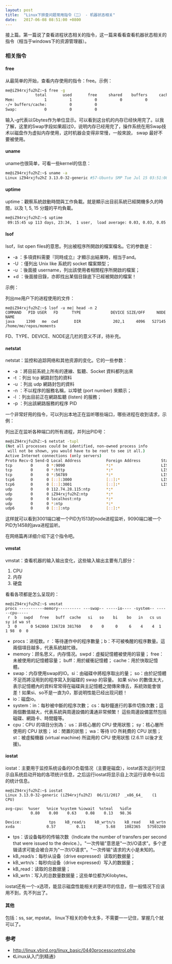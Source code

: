 ```yaml
---
layout: post
title:  "Linux下排查问题常用指令（二） - 机器状态相关"
date:   2017-06-08 08:51:00 +0800
---
```


接上篇。第一篇说了查看进程状态相关的指令，这一篇来看看查看机器状态相关的指令（相当于windows下的资源管理器）。

### 相关指令

#### free

从最简单的开始，查看内存使用的指令：free。示例：

~~~ sh
me@iZ94rxjfu2hZ:~$ free -g
             total       used       free     shared    buffers     cached
Mem:             1          1          0          0          0          0
-/+ buffers/cache:          0          0
Swap:            0          0          0
~~~

输入-g代表以Gbytes作为单位显示。可以看到这台机的内存已经快用完了。以我了解，这里的Swap字段如果超过0，说明内存已经用完了，操作系统在用Swap技术以磁盘作为虚拟内存使用，这时机器会变得非常慢，一般來說， swap 最好不要被使用。

#### uname

uname也很简单，可看一些kernel的信息：

~~~ sh
me@iZ94rxjfu2hZ:~$ uname -a
Linux iZ94rxjfu2hZ 3.13.0-32-generic #57-Ubuntu SMP Tue Jul 15 03:51:08 UTC 2014 x86_64 x86_64 x86_64 GNU/Linux
~~~

#### uptime

uptime：觀察系統啟動時間與工作負載。就是顯示出目前系統已經開機多久的時間，以及 1, 5, 15 分鐘的平均負載。

~~~ sh
me@iZ94rxjfu2hZ:~$ uptime
 09:15:45 up 113 days, 23:34,  1 user,  load average: 0.03, 0.03, 0.05
~~~

#### lsof

lsof，list open files的意思。列出被程序所開啟的檔案檔名。它的参数是：

- -a  ：多項資料需要『同時成立』才顯示出結果時，相当于and。
- -U  ：僅列出 Unix like 系統的 socket 檔案類型；
- -u  ：後面接 username，列出該使用者相關程序所開啟的檔案；
- +d  ：後面接目錄，亦即找出某個目錄底下已經被開啟的檔案！

示例：

列出me用户下的进程使用的文件：

~~~ shell
me@iZ94rxjfu2hZ:~$ lsof -u me| head -n 2
COMMAND   PID USER   FD      TYPE             DEVICE SIZE/OFF     NODE NAME
java     1390   me  cwd       DIR              202,1     4096   527145 /home/me/repos/moments
~~~

FD、TYPE、DEVICE、NODE这几栏的意义不详，待补充。

#### netstat

netstat：监控和追踪网络和其他资源的变化。它的一些参数：

- -a  ：將目前系統上所有的連線、監聽、Socket 資料都列出來
- -t  ：列出 tcp 網路封包的資料
- -u  ：列出 udp 網路封包的資料
- -n  ：不以程序的服務名稱，以埠號 (port number) 來顯示；
- -l  ：列出目前正在網路監聽 (listen) 的服務；
- -p  ：列出該網路服務的程序 PID

一个非常好用的指令，可以列出本地正在监听哪些端口，哪些进程在收到请求，示例：

列出正在监听各种端口的所有进程，并列出PID号：

~~~ sh
me@iZ94rxjfu2hZ:~$ netstat -tupl
(Not all processes could be identified, non-owned process info
 will not be shown, you would have to be root to see it all.)
Active Internet connections (only servers)
Proto Recv-Q Send-Q Local Address           Foreign Address         State       PID/Program name
tcp        0      0 *:9090                  *:*                     LISTEN      1458/java
tcp        0      0 *:http                  *:*                     LISTEN      -
tcp        0      0 *:56789                 *:*                     LISTEN      -
tcp6       0      0 [::]:3000               [::]:*                  LISTEN      1570/node
tcp6       0      0 [::]:3001               [::]:*                  LISTEN      1513/node
udp        0      0 112.74.28.115:ntp       *:*                                 -
udp        0      0 iZ94rxjfu2hZ:ntp        *:*                                 -
udp        0      0 localhost:ntp           *:*                                 -
udp        0      0 *:ntp                   *:*                                 -
udp6       0      0 [::]:ntp                [::]:*                              -
~~~

这样就可以看到3001端口被一个PID为1513的node进程监听，9090端口被一个PID为1458的java进程监听。

在网络篇再详细介绍下这个指令吧。

#### vmstat

vmstat：查看机器的输入输出变化，这些输入输出主要有几部分：

1. CPU
2. 内存
3. 硬盘

看看各项都是怎么呈现的：

~~~
me@iZ94rxjfu2hZ:~$ vmstat
procs -----------memory---------- ---swap-- -----io---- -system-- ------cpu-----
 r  b   swpd   free   buff  cache   si   so    bi    bo   in   cs us sy id wa st
 3  0      0 542860 136728 381760    0    0     0     6    4    4  1  1 98  0  0
~~~

- procs：进程数。r ：等待運作中的程序數量；b：不可被喚醒的程序數量。這兩個項目越多，代表系統越忙碌。
- memory：顾名思义，内存情况。swpd：虛擬記憶體被使用的容量； free：未被使用的記憶體容量； buff：用於緩衝記憶體； cache：用於快取記憶體。
- swap：内存使用swap的IO。si：由磁碟中將程序取出的量； so：由於記憶體不足而將沒用到的程序寫入到磁碟的 swap 的容量。 如果 si/so 的數值太大，表示記憶體內的資料常常得在磁碟與主記憶體之間傳來傳去，系統效能會很差！如果si、so不是一直为0，那说明性能已经出现问题！
- io：磁盘io。
- system：in：每秒被中斷的程序次數； cs：每秒鐘進行的事件切換次數；這兩個數值越大，代表系統與周邊設備的溝通非常頻繁！ 這些周邊設備當然包括磁碟、網路卡、時間鐘等。
- cpu：CPU 的項目分別為：
us：非核心層的 CPU 使用狀態； sy：核心層所使用的 CPU 狀態； id：閒置的狀態； wa：等待 I/O 所耗費的 CPU 狀態； st：被虛擬機器 (virtual machine) 所盜用的 CPU 使用狀態 (2.6.11 以後才支援)。

#### iostat

iostat：主要用于监控系统设备的IO负载情况（主要是磁盘），iostat首次运行时显示自系统启动开始的各项统计信息，之后运行iostat将显示自上次运行该命令以后的统计信息。

~~~
me@iZ94rxjfu2hZ:~$ iostat
Linux 3.13.0-32-generic (iZ94rxjfu2hZ) 	06/11/2017 	_x86_64_	(1 CPU)

avg-cpu:  %user   %nice %system %iowait  %steal   %idle
           0.80    0.00    0.63    0.08    0.13   98.36

Device:            tps    kB_read/s    kB_wrtn/s    kB_read    kB_wrtn
xvda              0.57         0.11         5.68    1082365   57503280
~~~

- tps：该设备每秒的传输次数（Indicate the number of transfers per second that were issued to the device.）。"一次传输"意思是"一次I/O请求"。多个逻辑请求可能会被合并为"一次I/O请求"。"一次传输"请求的大小是未知的。
- kB_read/s：每秒从设备（drive expressed）读取的数据量；
- kB_wrtn/s：每秒向设备（drive expressed）写入的数据量；
- kB_read：读取的总数据量；
- kB_wrtn：写入的总数量数据量；这些单位都为Kilobytes。

iostat还有一个-x选项，能显示磁盘性能相关的更详尽的信息，但一般情况下应该用不到，先不列出了。

#### 其他

包括：ss, sar, mpstat。 linux下相关的命令太多，不需要一一记住，掌握几个就可以了。

### 参考

- http://linux.vbird.org/linux_basic/0440processcontrol.php
- 《Linux从入门到精通》
